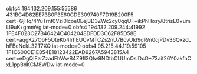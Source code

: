 obfs4 194.132.209.155:55586 431BC4D82EE73B0F3E60CDE309740F7D19B200F5 cert=GjHq/4YuTrnt0Vzi0lcoe0EejBD3ZWc2cy0qqUF+ikPhHosy/8trisE0+umLI9uK+gmmVg iat-mode=0
obfs4 194.132.209.244:41992 1FE4F023C27B46424C4042048DFDD3C62F85D58E cert=aqgKz7ObF5OteKb4lrhEUCvMTCZs2nU7BcvUld9dR/n0cjPDv36QxzcLhFBcNckL32T7XQ iat-mode=0
obfs4 95.215.44.119:59105 1F1C600CE1E854E18123422EAD9267A5943815A4 cert=eDgQIFzrZzadFhWwB4Z9fl3Qlw9NDtbCUUmOsIDcO+73ait26Y0akfaCxL1ppBdKCM8WDw iat-mode=0
